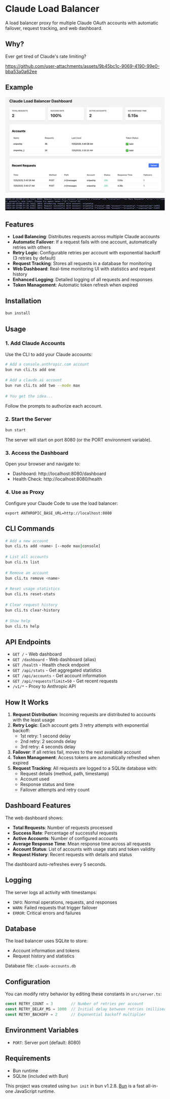 # Claude Load Balancer

A load balancer proxy for multiple Claude OAuth accounts with automatic failover, request tracking, and web dashboard.

## Why?

Ever get tired of Claude's rate limiting?

https://github.com/user-attachments/assets/9b45bc1c-9069-4190-99e0-bba53a0a62ee

## Example

![Example Dashboard](./example_dashboard.png)

![Example Log](./example_log.png)

## Features

- **Load Balancing**: Distributes requests across multiple Claude accounts
- **Automatic Failover**: If a request fails with one account, automatically retries with others
- **Retry Logic**: Configurable retries per account with exponential backoff (3 retries by default)
- **Request Tracking**: Stores all requests in a database for monitoring
- **Web Dashboard**: Real-time monitoring UI with statistics and request history
- **Enhanced Logging**: Detailed logging of all requests and responses
- **Token Management**: Automatic token refresh when expired

## Installation

```bash
bun install
```

## Usage

### 1. Add Claude Accounts

Use the CLI to add your Claude accounts:

```bash
# Add a console.anthropic.com account
bun run cli.ts add one

# Add a claude.ai account
bun run cli.ts add two --mode max

# You get the idea...
```

Follow the prompts to authorize each account.

### 2. Start the Server

```bash
bun start
```

The server will start on port 8080 (or the PORT environment variable).

### 3. Access the Dashboard

Open your browser and navigate to:
- Dashboard: http://localhost:8080/dashboard
- Health Check: http://localhost:8080/health

### 4. Use as Proxy

Configure your Claude Code to use the load balancer:

```
export ANTHROPIC_BASE_URL=http://localhost:8080
```

## CLI Commands

```bash
# Add a new account
bun cli.ts add <name> [--mode max|console]

# List all accounts
bun cli.ts list

# Remove an account
bun cli.ts remove <name>

# Reset usage statistics
bun cli.ts reset-stats

# Clear request history
bun cli.ts clear-history

# Show help
bun cli.ts help
```

## API Endpoints

- `GET /` - Web dashboard
- `GET /dashboard` - Web dashboard (alias)
- `GET /health` - Health check endpoint
- `GET /api/stats` - Get aggregated statistics
- `GET /api/accounts` - Get account information
- `GET /api/requests?limit=50` - Get recent requests
- `/v1/*` - Proxy to Anthropic API

## How It Works

1. **Request Distribution**: Incoming requests are distributed to accounts with the least usage
2. **Retry Logic**: Each account gets 3 retry attempts with exponential backoff:
   - 1st retry: 1 second delay
   - 2nd retry: 2 seconds delay
   - 3rd retry: 4 seconds delay
3. **Failover**: If all retries fail, moves to the next available account
4. **Token Management**: Access tokens are automatically refreshed when expired
5. **Request Tracking**: All requests are logged to a SQLite database with:
   - Request details (method, path, timestamp)
   - Account used
   - Response status and time
   - Failover attempts and retry count

## Dashboard Features

The web dashboard shows:
- **Total Requests**: Number of requests processed
- **Success Rate**: Percentage of successful requests
- **Active Accounts**: Number of configured accounts
- **Average Response Time**: Mean response time across all requests
- **Account Status**: List of accounts with usage stats and token validity
- **Request History**: Recent requests with details and status

The dashboard auto-refreshes every 5 seconds.

## Logging

The server logs all activity with timestamps:
- `INFO`: Normal operations, requests, and responses
- `WARN`: Failed requests that trigger failover
- `ERROR`: Critical errors and failures

## Database

The load balancer uses SQLite to store:
- Account information and tokens
- Request history and statistics

Database file: `claude-accounts.db`

## Configuration

You can modify retry behavior by editing these constants in `src/server.ts`:

```typescript
const RETRY_COUNT = 3        // Number of retries per account
const RETRY_DELAY_MS = 1000  // Initial delay between retries (milliseconds)
const RETRY_BACKOFF = 2      // Exponential backoff multiplier
```

## Environment Variables

- `PORT`: Server port (default: 8080)

## Requirements

- Bun runtime
- SQLite (included with Bun)

This project was created using `bun init` in bun v1.2.8. [Bun](https://bun.sh) is a fast all-in-one JavaScript runtime.
